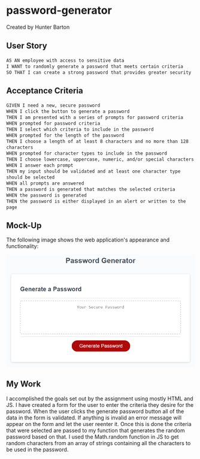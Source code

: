 # password-generator
Created by Hunter Barton

## User Story

```
AS AN employee with access to sensitive data
I WANT to randomly generate a password that meets certain criteria
SO THAT I can create a strong password that provides greater security
```

## Acceptance Criteria

```
GIVEN I need a new, secure password
WHEN I click the button to generate a password
THEN I am presented with a series of prompts for password criteria
WHEN prompted for password criteria
THEN I select which criteria to include in the password
WHEN prompted for the length of the password
THEN I choose a length of at least 8 characters and no more than 128 characters
WHEN prompted for character types to include in the password
THEN I choose lowercase, uppercase, numeric, and/or special characters
WHEN I answer each prompt
THEN my input should be validated and at least one character type should be selected
WHEN all prompts are answered
THEN a password is generated that matches the selected criteria
WHEN the password is generated
THEN the password is either displayed in an alert or written to the page
```

## Mock-Up

The following image shows the web application's appearance and functionality:

![The Password Generator application displays a red button to "Generate Password".](assets/images/03-javascript-homework-demo.png)

## My Work

I accomplished the goals set out by the assignment using mostly HTML and JS. I have created a form for the user to enter the criteria they desire for the password. When the user clicks the generate password button all of the data in the form is validated. If anything is invalid an error message will appear on the form and let the user reenter it. Once this is done the criteria that were selected are passed to my function that generates the random password based on that. I used the Math.random function in JS to get random characters from an array of strings containing all the characters to be used in the password. 
